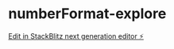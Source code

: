 # numberFormat-explore

[Edit in StackBlitz next generation editor ⚡️](https://stackblitz.com/~/github.com/guillerot/numberFormat-explore)